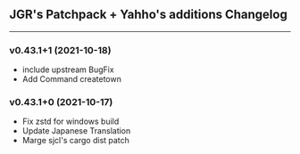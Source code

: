 ## JGR's Patchpack + Yahho's additions Changelog

* * *

### v0.43.1+1 (2021-10-18)
* include upstream BugFix
* Add Command createtown

### v0.43.1+0 (2021-10-17)
* Fix zstd for windows build
* Update Japanese Translation
* Marge sjcl's cargo dist patch
